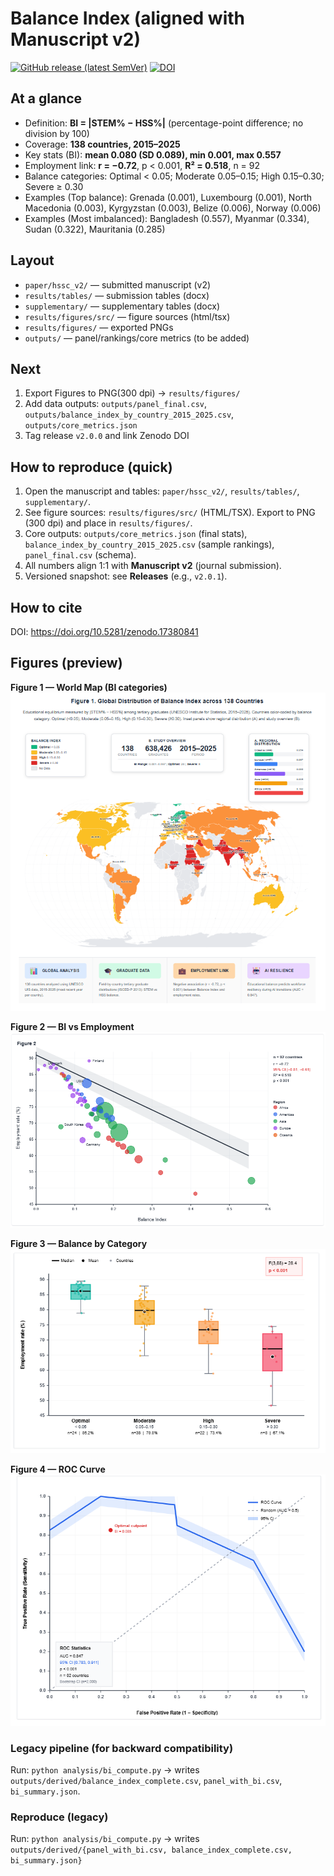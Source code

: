 # Balance Index (aligned with Manuscript v2)

[![GitHub release (latest SemVer)](https://img.shields.io/github/v/release/seungjin-data/balance-index?sort=semver)](https://github.com/seungjin-data/balance-index/releases)
[![DOI](https://zenodo.org/badge/DOI/10.5281/zenodo.17380841.svg)](https://doi.org/10.5281/zenodo.17380841)


## At a glance
- Definition: **BI = |STEM% − HSS%|** (percentage-point difference; no division by 100)
- Coverage: **138 countries, 2015–2025**
- Key stats (BI): **mean 0.080 (SD 0.089), min 0.001, max 0.557**
- Employment link: **r = −0.72**, p < 0.001, **R² = 0.518**, n = 92
- Balance categories: Optimal < 0.05; Moderate 0.05–0.15; High 0.15–0.30; Severe ≥ 0.30
- Examples (Top balance): Grenada (0.001), Luxembourg (0.001), North Macedonia (0.003), Kyrgyzstan (0.003), Belize (0.006), Norway (0.006)
- Examples (Most imbalanced): Bangladesh (0.557), Myanmar (0.334), Sudan (0.322), Mauritania (0.285)

## Layout
- `paper/hssc_v2/` — submitted manuscript (v2)
- `results/tables/` — submission tables (docx)
- `supplementary/` — supplementary tables (docx)
- `results/figures/src/` — figure sources (html/tsx)
- `results/figures/` — exported PNGs
- `outputs/` — panel/rankings/core metrics (to be added)

## Next
1) Export Figures to PNG(300 dpi) → `results/figures/`
2) Add data outputs: `outputs/panel_final.csv`, `outputs/balance_index_by_country_2015_2025.csv`, `outputs/core_metrics.json`
3) Tag release `v2.0.0` and link Zenodo DOI

## How to reproduce (quick)
1. Open the manuscript and tables: `paper/hssc_v2/`, `results/tables/`, `supplementary/`.
2. See figure sources: `results/figures/src/` (HTML/TSX). Export to PNG (300 dpi) and place in `results/figures/`.
3. Core outputs: `outputs/core_metrics.json` (final stats), `balance_index_by_country_2015_2025.csv` (sample rankings), `panel_final.csv` (schema).
4. All numbers align 1:1 with **Manuscript v2** (journal submission).
5. Versioned snapshot: see **Releases** (e.g., `v2.0.1`).

## How to cite

DOI: https://doi.org/10.5281/zenodo.17380841


## Figures (preview)

**Figure 1 — World Map (BI categories)**  
![](results/figures/Figure_1_WorldMap.png)

**Figure 2 — BI vs Employment**  
![](results/figures/Figure_2_BI_vs_Employment.png)

**Figure 3 — Balance by Category**  
![](results/figures/Figure_3_BI_Category.png)

**Figure 4 — ROC Curve**  
![](results/figures/Figure_4_ROC.png)

### Legacy pipeline (for backward compatibility)
Run:
`python analysis/bi_compute.py` → writes `outputs/derived/balance_index_complete.csv`, `panel_with_bi.csv`, `bi_summary.json`.

### Reproduce (legacy)
Run:
`python analysis/bi_compute.py` → writes `outputs/derived/{panel_with_bi.csv, balance_index_complete.csv, bi_summary.json}`

